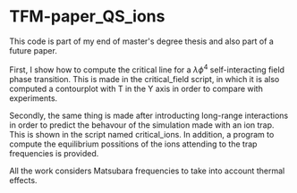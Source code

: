 # TFM-paper_QS_ions
This code is part of my end of master's degree thesis and also part of a future paper. 

First, I show how to compute the critical line for a $\lambda\phi^4$ self-interacting field phase transition. This is made in the critical_field script,
in which it is also computed a contourplot with T in the Y axis in order to compare with experiments.

Secondly, the same thing is made after introducting long-range interactions in order to predict the behavour of the simulation made with an ion trap. 
This is shown in the script named critical_ions. In addition, a program to compute the equilibrium possitions of the ions attending to the trap 
frequencies is provided.

All the work considers Matsubara frequencies to take into account thermal effects.

